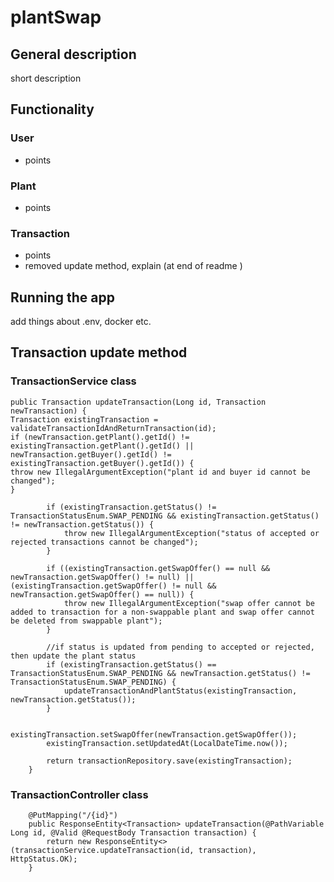 # plantSwap

## General description
short description

## Functionality

### User
- points

### Plant
- points

### Transaction
- points
- removed update method, explain (at end of readme )

## Running the app
add things about .env, docker etc.

## Transaction update method

### TransactionService class
```
public Transaction updateTransaction(Long id, Transaction newTransaction) {
Transaction existingTransaction = validateTransactionIdAndReturnTransaction(id);
if (newTransaction.getPlant().getId() != existingTransaction.getPlant().getId() || newTransaction.getBuyer().getId() != existingTransaction.getBuyer().getId()) {
throw new IllegalArgumentException("plant id and buyer id cannot be changed");
}

        if (existingTransaction.getStatus() != TransactionStatusEnum.SWAP_PENDING && existingTransaction.getStatus() != newTransaction.getStatus()) {
            throw new IllegalArgumentException("status of accepted or rejected transactions cannot be changed");
        }

        if ((existingTransaction.getSwapOffer() == null && newTransaction.getSwapOffer() != null) || (existingTransaction.getSwapOffer() != null && newTransaction.getSwapOffer() == null)) {
            throw new IllegalArgumentException("swap offer cannot be added to transaction for a non-swappable plant and swap offer cannot be deleted from swappable plant");
        }

        //if status is updated from pending to accepted or rejected, then update the plant status
        if (existingTransaction.getStatus() == TransactionStatusEnum.SWAP_PENDING && newTransaction.getStatus() != TransactionStatusEnum.SWAP_PENDING) {
            updateTransactionAndPlantStatus(existingTransaction, newTransaction.getStatus());
        }

        existingTransaction.setSwapOffer(newTransaction.getSwapOffer());
        existingTransaction.setUpdatedAt(LocalDateTime.now());

        return transactionRepository.save(existingTransaction);
    }
```

### TransactionController class
```
    @PutMapping("/{id}")
    public ResponseEntity<Transaction> updateTransaction(@PathVariable Long id, @Valid @RequestBody Transaction transaction) {
        return new ResponseEntity<>(transactionService.updateTransaction(id, transaction), HttpStatus.OK);
    }
```